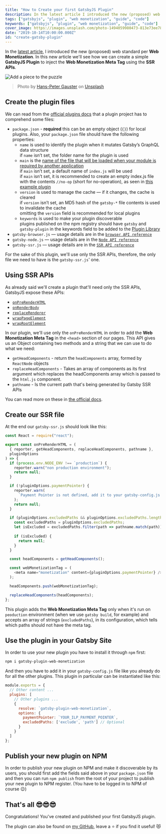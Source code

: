 ```yaml
---
title: "How to Create your first GatsbyJS Plugin"
description: In the latest article I introduced the new (proposed) web standard per Web Monetization. In this new article we'll se how we can create a simple GatsbyJS Plugin to inject the Web Monetization Meta Tag using the SSR APIs.
tags: ["gatsbyjs", "plugin", "web monetization", "guide", "code"]
keywords: ["gatsbyjs", "plugin", "web monetization", "guide", "code"]
cover_image: https://images.unsplash.com/photo-1494059980473-813e73ee784b?ixlib=rb-1.2.1&ixid=eyJhcHBfaWQiOjEyMDd9&auto=format&fit=crop&w=1049&q=80
date: "2019-10-14T10:00:00.000Z"
id: "create-gatsby-plugin"
---
```


In the [latest article](https://blog.daudr.me/future-of-web-moentizetion), I introduced the new (proposed) web standard per **Web Monetization**. In this new article we'll see how we can create a simple **GatsbyJS Plugin** to inject the **Web Monetization Meta Tag** using the **SSR APIs**.

![Add a piece to the puzzle](https://images.unsplash.com/photo-1494059980473-813e73ee784b?ixlib=rb-1.2.1&ixid=eyJhcHBfaWQiOjEyMDd9&auto=format&fit=crop&w=1049&q=80)

> Photo by [Hans-Peter Gauster](https://unsplash.com/@sloppyperfectionist) on [Unsplash](https://unsplash.com)

## Create the plugin files

We can read from the [official plugins docs](https://www.gatsbyjs.org/docs/creating-plugins/) that a plugin project has to comprehend some files:

- `package.json` - **required** this can be an empty object (`{}`) for local plugins.
  Also, your `package.json` file should have the following properties:
  - `name` is used to identify the plugin when it mutates Gatsby’s GraphQL data structure  
    if `name` isn’t set, the folder name for the plugin is used
  - `main` is the [name of the file that will be loaded when your module is required by another application](https://docs.npmjs.com/creating-node-js-modules#create-the-file-that-will-be-loaded-when-your-module-is-required-by-another-application)  
    if `main` isn’t set, a default name of `index.js` will be used  
    if `main` isn’t set, it is recommended to create an empty index.js file with the contents `//no-op` (short for no-operation), as seen in [this example plugin](https://github.com/gatsbyjs/gatsby/tree/817a6c14543c73ea8f56c9f93d401b03adb44e9d/packages/gatsby-source-wikipedia)
  - `version` is used to manage the cache — if it changes, the cache is cleared  
    if `version` isn’t set, an MD5 hash of the `gatsby-*` file contents is used to invalidate the cache  
    omitting the `version` field is recommended for local plugins
  - `keywords` is used to make your plugin discoverable  
    plugins published on the npm registry should have `gatsby` and `gatsby-plugin` in the keywords field to be added to the [Plugin Library](https://www.gatsbyjs.org/packages/)
- `gatsby-browser.js` — usage details are in the [`browser API reference`](https://www.gatsbyjs.org/docs/browser-apis/)
- `gatsby-node.js` — usage details are in the [`Node API reference`](https://www.gatsbyjs.org/docs/node-apis/)
- `gatsby-ssr.js` — usage details are in the [`SSR API reference`](https://www.gatsbyjs.org/docs/ssr-apis/)

For the sake of this plugin, we'll use only the SSR APIs, therefore, the only file we need to have is the `gatsby-ssr.js`' one.

## Using SSR APIs

As already said we'll create a plugin that'll need only the SSR APIs, GatsbyJS expose these APIs:

- [`onPreRenderHTML`](https://www.gatsbyjs.org/docs/ssr-apis/#onPreRenderHTML)
- [`onRenderBody`](https://www.gatsbyjs.org/docs/ssr-apis/#onRenderBody)
- [`replaceRenderer`](https://www.gatsbyjs.org/docs/ssr-apis/#replaceRenderer)
- [`wrapPageElement`](https://www.gatsbyjs.org/docs/ssr-apis/#wrapPageElement)
- [`wrapRootElement`](https://www.gatsbyjs.org/docs/ssr-apis/#wrapRootElement)

In our plugin, we'll use only the `onPreRenderHTML` in order to add the **Web Monetization Meta Tag** in the `<head>` section of our pages.
This API gives us an Object containing two methods and a string that we can use to do what we need:

- `getHeadComponents` - return the `headComponents` array, formed by `ReactNode` objects
- `replaceHeadComponents` - Takes an array of components as its first argument which replaces the headComponents array which is passed to the `html.js` component.
- `pathname` - Is the current path that's being generated by Gatsby SSR APIs

You can read more on these in [the official docs](https://www.gatsbyjs.org/docs/ssr-apis/).

## Create our SSR file

At the end our `gatsby-ssr.js` should look like this:

```javascript
const React = require("react");

export const onPreRenderHTML = (
  { reporter, getHeadComponents, replaceHeadComponents, pathname },
  pluginOptions
) => {
  if (process.env.NODE_ENV !== `production`) {
    reporter.warn("non production environment");
    return null;
  }

  if (!pluginOptions.paymentPointer) {
    reporter.warn(
      `Payment Pointer is not defined, add it to your gatsby-config.js file.`
    );
    return null;
  }

  if (pluginOptions.excludedPaths && pluginOptions.excludedPaths.length > 0) {
    const excludedPaths = pluginOptions.excludedPaths;
    let isExcluded = excludedPaths.filter(path => pathname.match(path)).length > 0;
  
    if (isExcluded) {
      return null;
    }
  }

  const headComponents = getHeadComponents();

  const webMonetizationTag = (
    <meta name="monetization" content={pluginOptions.paymentPointer} />
  );

  headComponents.push(webMonetizationTag);

  replaceHeadComponents(headComponents);
};
```

This plugin adds the **Web Monetization Meta Tag** only when it's run on `peoduction` environment (when we use `gatsby build`, for example) and accepts an array of strings (`excludedPaths`), in its configuration, which tells which paths should not have the meta tag.

## Use the plugin in your Gatsby Site

In order to use your new plugin you have to install it through `npm` first:

```bash
npm i gatsby-plugin-web-monetization
```

And then you have to add it in your `gatsby-config.js` file like you already do for all the other plugins.
This plugin in particular can be instantiated like this:

```javascript
module.exports = {
  // Other content ...
  plugins: [
    // Other plugins ...
    {
      resolve: `gatsby-plugin-web-monetization`,
      options: {
        paymentPointer: `YOUR_ILP_PAYMENT_POINTER`,
        excludedPaths: ['exclude', 'path'] // Optional
      }
    }
  ]
};
```

## Publish your new plugin on NPM

In order to publish your new plugin on NPM and make it discoverable by its users, you should first add the fields said above in your `package.json` file and then you can run `npm publish` from the root of your project to publish your new plugin to NPM register. (You have to be logged in to NPM of course 😉)

## That's all 😎😎😎

Congratulations! You've created and published your first GatsbyJS plugin.

The plugin can also be found on [my GitHub](https://github.com/Daudr/gatsby-plugin-web-monetization), leave a ⭐ if you find it useful! 😻
